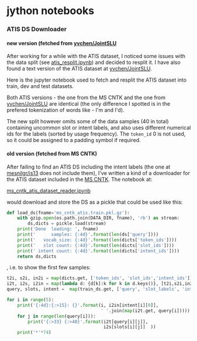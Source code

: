 # jython notebooks


### ATIS DS Downloader 

#### new version (fetched from [yvchen/JointSLU](/yvchen/JointSLU)
After working for a while with the ATIS dataset, I noticed some issues with 
the data split (see [atis_resplit.ipynb](atis_resplit.ipynb)) and decided to resplit it. I have also found a text version of the ATIS dataset at [yvchen/JointSLU](https://github.com/yvchen/JointSLU).

Here is the jupyter notebook used to fetch and resplit the ATIS dataset
into train, dev and test datasets.

Both ATIS versions - the one from the MS CNTK and the one from [yvchen/JointSLU](https://github.com/yvchen/JointSLU) are identical (the only difference I spotted is in the prefered tokenization of words like - I'm and I'd).

The new split however omits some of the data samples (40 in total) containing uncommon slot or intent labels, and also uses different numerical ids for the labels (sorted by usage frequency). The `token_id` 0 is not used, so it could be assigned to a padding symbol if required.

#### old version (fetched from MS CNTK)

After failing to find an ATIS DS including the intent labels 
(the one at [mesnilgr/is13](https://github.com/mesnilgr/is13) does not
include them), 
I've written a kind of a downloader for the ATIS dataset included 
in the [MS CNTK](https://github.com/Microsoft/CNTK). The notebook at:

[ms_cntk_atis_dataset_reader.ipynb](ms_cntk_atis_dataset_reader.ipynb)

would download and store the DS as a pickle that could be used like this:

```python
def load_ds(fname='ms_cntk_atis.train.pkl.gz'):
    with gzip.open(os.path.join(DATA_DIR, fname), 'rb') as stream:
        ds,dicts = pickle.load(stream)
    print('Done  loading: ', fname)
    print('      samples: {:4d}'.format(len(ds['query'])))
    print('   vocab_size: {:4d}'.format(len(dicts['token_ids'])))
    print('   slot count: {:4d}'.format(len(dicts['slot_ids'])))
    print(' intent count: {:4d}'.format(len(dicts['intent_ids'])))
    return ds,dicts
```

, i.e. to show the first few samples:

```python
t2i, s2i, in2i = map(dicts.get, ['token_ids', 'slot_ids','intent_ids'])
i2t, i2s, i2in = map(lambda d: {d[k]:k for k in d.keys()}, [t2i,s2i,in2i])
query, slots, intent =  map(train_ds.get, ['query', 'slot_labels', 'intent_labels'])

for i in range(5):
    print('{:4d}:{:>15}: {}'.format(i, i2in[intent[i][0]],
                                    ' '.join(map(i2t.get, query[i]))))
    for j in range(len(query[i])):
        print('{:>33} {:>40}'.format(i2t[query[i][j]],
                                     i2s[slots[i][j]]  ))
    print('*'*74)
```

